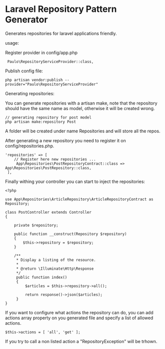 # Laravel Repository Pattern Generator

Generates repositories for laravel applications friendly.

usage:

Register provider in config/app.php
```
 Paulo\RepositoryServiceProvider::class,
```

Publish config file:
```
php artisan vendor:publish --provider="Paulo\RepositoryServiceProvider"
```

Generating repositories:

You can generate repositories with a artisan make, note that the repository should have the same name as model, otherwise it will be created wrong.
```
// generating repository for post model
php artisan make:repository Post
```
A folder will be created under name Repositories and will store all the repos.

After generating a new repository you need to register it on config/repositories.php.
```
'repositories' => [
    // Register here new repositories ...
     App\Repositories\PostRepositoryContract::class => App\Repositories\PostRepository::class,
 ],
```

Finally withing your controller you can start to inject the repositories:
```
<?php

use App\Repositories\ArticleRepository\ArticleRepositoryContract as Repository;

class PostController extends Controller
{

    private $repository;

    public function __construct(Repository $repository)
    {
        $this->repository = $repository;
    }
    
    /**
     * Display a listing of the resource.
     *
     * @return \Illuminate\Http\Response
     */
     public function index()
     {
         $articles = $this->repository->all();
    
         return response()->json($articles);
     }
}
```

If you want to configure what actions the repository can do, you can add actions array property on you generated file and specify a list of allowed actions.
```
$this->actions = [ 'all', 'get' ];
```

If you try to call a non listed action a "RepositoryException" will be trhown.
